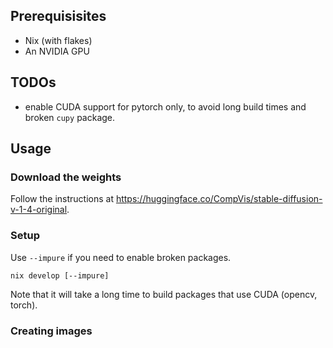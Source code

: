## Prerequisisites

- Nix (with flakes)
- An NVIDIA GPU

## TODOs

- enable CUDA support for pytorch only, to avoid long build times and broken `cupy` package.

## Usage

### Download the weights

Follow the instructions at
https://huggingface.co/CompVis/stable-diffusion-v-1-4-original.

### Setup

Use `--impure` if you need to enable broken packages.

```
nix develop [--impure]
```

Note that it will take a long time to build packages that use CUDA (opencv, torch).

### Creating images

